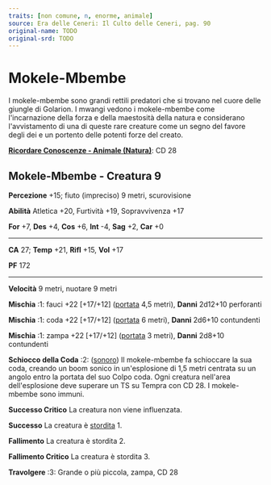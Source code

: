 ```yaml
---
traits: [non comune, n, enorme, animale]
source: Era delle Ceneri: Il Culto delle Ceneri, pag. 90
original-name: TODO
original-srd: TODO
---
```


# Mokele-Mbembe

I mokele-mbembe sono grandi rettili predatori che si trovano nel cuore delle
giungle di Golarion. I mwangi vedono i mokele-mbembe come l'incarnazione della
forza e della maestosità della natura e considerano l'avvistamento di una di
queste rare creature come un segno del favore degli dei e un portento delle
potenti forze del creato.

**[Ricordare Conoscenze - Animale (Natura)](/azioni/abilita/ricordare-conoscenze)**:
CD 28

## Mokele-Mbembe - Creatura 9

**Percezione** +15; fiuto (impreciso) 9 metri, scurovisione

**Abilità** Atletica +20, Furtività +19, Sopravvivenza +17

**For** +7, **Des** +4, **Cos** +6, **Int** -4, **Sag** +2, **Car** +0

---

**CA** 27; **Temp** +21, **Rifl** +15, **Vol** +17

**PF** 172

---

**Velocità** 9 metri, nuotare 9 metri

**Mischia** :1: fauci +22 \[+17/+12] ([portata](/tratti/portata) 4,5 metri),
**Danni** 2d12+10 perforanti

**Mischia** :1: coda +22 \[+17/+12] ([portata](/tratti/portata) 6 metri),
**Danni** 2d6+10 contundenti

**Mischia** :1: zampa +22 \[+17/+12] ([portata](/tratti/portata) 3 metri),
**Danni** 2d8+10 contundenti

**Schiocco della Coda** :2: ([sonoro](/tratti/sonoro)) Il mokele-mbembe fa
schioccare la sua coda, creando un boom sonico in un'esplosione di 1,5 metri
centrata su un angolo entro la portata del suo Colpo coda. Ogni creatura
nell'area dell'esplosione deve superare un TS su Tempra con CD 28. I
mokele-mbembe sono immuni.

**Successo Critico** La creatura non viene influenzata.

**Successo** La creatura è [stordita](/condizioni/stordito) 1.

**Fallimento** La creatura è stordita 2.

**Fallimento Critico** La creatura è stordita 3.

**Travolgere** :3: Grande o più piccola, zampa, CD 28

